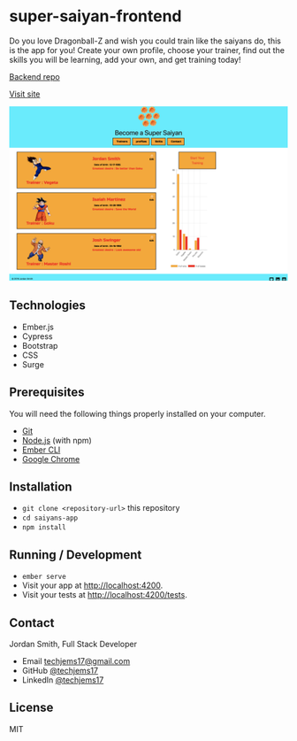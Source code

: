 # super-saiyan-frontend
Do you love Dragonball-Z and wish you could train like the saiyans do, this is the app for you! Create your own profile, choose your trainer, find out the skills you will be learning, add your own, and get training today!

[Backend repo](https://github.com/techjems17/super-saiyan-backend)

[Visit site](http://super-saiyan.surge.sh/)

![screenshot](https://github.com/techjems17/super-saiyan-frontend/blob/master/Screen%20Shot%202018-03-23%20at%204.13.29%20PM.png)

## Technologies

* Ember.js
* Cypress
* Bootstrap
* CSS
* Surge

## Prerequisites

You will need the following things properly installed on your computer.

* [Git](https://git-scm.com/)
* [Node.js](https://nodejs.org/) (with npm)
* [Ember CLI](https://ember-cli.com/)
* [Google Chrome](https://google.com/chrome/)

## Installation

* `git clone <repository-url>` this repository
* `cd saiyans-app`
* `npm install`

## Running / Development

* `ember serve`
* Visit your app at [http://localhost:4200](http://localhost:4200).
* Visit your tests at [http://localhost:4200/tests](http://localhost:4200/tests).


## Contact

Jordan Smith, Full Stack Developer

* Email techjems17@gmail.com
* GitHub [@techjems17](https://github.com/techjems17)
* LinkedIn [@techjems17](https://linkedin.com/in/techjems17)

## License

MIT